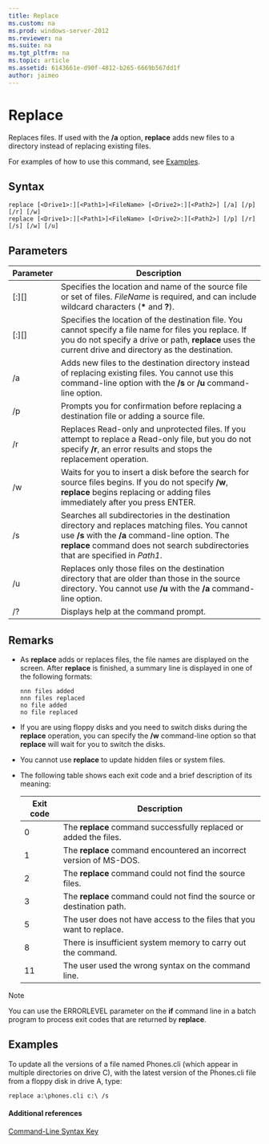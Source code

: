 ```yaml
---
title: Replace
ms.custom: na
ms.prod: windows-server-2012
ms.reviewer: na
ms.suite: na
ms.tgt_pltfrm: na
ms.topic: article
ms.assetid: 6143661e-d90f-4812-b265-6669b567dd1f
author: jaimeo
---
```

# Replace
Replaces files. If used with the **\/a** option, **replace** adds new files to a directory instead of replacing existing files.  
  
For examples of how to use this command, see [Examples](#BKMK_examples).  
  
## Syntax  
  
```  
replace [<Drive1>:][<Path1>]<FileName> [<Drive2>:][<Path2>] [/a] [/p] [/r] [/w]   
replace [<Drive1>:][<Path1>]<FileName> [<Drive2>:][<Path2>] [/p] [/r] [/s] [/w] [/u]   
```  
  
## Parameters  
  
|Parameter|Description|  
|-------------|---------------|  
|\[<Drive1>:\]\[<Path1>\]<FileName>|Specifies the location and name of the source file or set of files. *FileName* is required, and can include wildcard characters \(**\*** and **?**\).|  
|\[<Drive2>:\]\[<Path2>\]|Specifies the location of the destination file. You cannot specify a file name for files you replace. If you do not specify a drive or path, **replace** uses the current drive and directory as the destination.|  
|\/a|Adds new files to the destination directory instead of replacing existing files. You cannot use this command\-line option with the **\/s** or **\/u** command\-line option.|  
|\/p|Prompts you for confirmation before replacing a destination file or adding a source file.|  
|\/r|Replaces Read\-only and unprotected files. If you attempt to replace a Read\-only file, but you do not specify **\/r**, an error results and stops the replacement operation.|  
|\/w|Waits for you to insert a disk before the search for source files begins. If you do not specify **\/w**, **replace** begins replacing or adding files immediately after you press ENTER.|  
|\/s|Searches all subdirectories in the destination directory and replaces matching files. You cannot use **\/s** with the **\/a** command\-line option. The **replace** command does not search subdirectories that are specified in *Path1*.|  
|\/u|Replaces only those files on the destination directory that are older than those in the source directory. You cannot use **\/u** with the **\/a** command\-line option.|  
|\/?|Displays help at the command prompt.|  
  
## Remarks  
  
-   As **replace** adds or replaces files, the file names are displayed on the screen. After **replace** is finished, a summary line is displayed in one of the following formats:  
  
    ```  
    nnn files added  
    nnn files replaced  
    no file added  
    no file replaced  
    ```  
  
-   If you are using floppy disks and you need to switch disks during the **replace** operation, you can specify the **\/w** command\-line option so that **replace** will wait for you to switch the disks.  
  
-   You cannot use **replace** to update hidden files or system files.  
  
-   The following table shows each exit code and a brief description of its meaning:  
  
    |Exit code|Description|  
    |-------------|---------------|  
    |0|The **replace** command successfully replaced or added the files.|  
    |1|The **replace** command encountered an incorrect version of MS\-DOS.|  
    |2|The **replace** command could not find the source files.|  
    |3|The **replace** command could not find the source or destination path.|  
    |5|The user does not have access to the files that you want to replace.|  
    |8|There is insufficient system memory to carry out the command.|  
    |11|The user used the wrong syntax on the command line.|  
  
> [!NOTE]  
> You can use the ERRORLEVEL parameter on the **if** command line in a batch program to process exit codes that are returned by **replace**.  
  
## <a name="BKMK_examples"></a>Examples  
To update all the versions of a file named Phones.cli \(which appear in multiple directories on drive C\), with the latest version of the Phones.cli file from a floppy disk in drive A, type:  
  
`replace a:\phones.cli c:\ /s`  
  
#### Additional references  
[Command-Line Syntax Key](Command-Line-Syntax-Key.md)  
  

